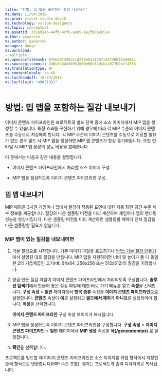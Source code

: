 ```yaml
---
title: '방법: 밉 맵을 포함하는 질감 내보내기'
ms.date: 11/04/2016
ms.prod: visual-studio-dev15
ms.technology: vs-ide-designers
ms.topic: conceptual
ms.assetid: 3d1ad14b-44fb-4cf0-a995-5e2f60026524
author: gewarren
ms.author: gewarren
manager: douge
ms.workload:
- multiple
ms.openlocfilehash: 67eb30f340afcd2f8e631170fc84fd00f5a9d43c
ms.sourcegitcommit: 240c8b34e80952d00e90c52dcb1a077b9aff47f6
ms.translationtype: HT
ms.contentlocale: ko-KR
ms.lasthandoff: 10/23/2018
ms.locfileid: "49831331"
---
```

# <a name="how-to-export-a-texture-that-contains-mipmaps"></a>방법: 밉 맵을 포함하는 질감 내보내기

이미지 콘텐츠 파이프라인은 프로젝트의 빌드 단계 중에 소스 이미지에서 MIP 맵을 생성할 수 있습니다. 특정 효과를 구현하기 위해 경우에 따라 각 MIP 수준의 이미지 콘텐츠를 수동으로 지정해야 합니다. 각 MIP 수준의 이미지 콘텐츠를 수동으로 지정할 필요가 없는 경우 빌드 시 MIP 맵을 생성하면 MIP 맵 콘텐츠가 항상 동기화됩니다. 또한 런타임 시 MIP 맵 생성의 성능 비용을 없애줍니다.

이 문에서는 다음과 같은 내용을 설명합니다.

- 이미지 콘텐츠 파이프라인에서 처리할 소스 이미지 구성.

- MIP 맵을 생성하도록 이미지 콘텐츠 파이프라인 구성.

## <a name="export-mipmaps"></a>밉 맵 내보내기

MIP 매핑은 3차원 게임이나 앱에서 질감이 적용된 표면에 대한 자동 화면 공간 수준 세부 정보를 제공합니다. 질감의 다운 샘플링 버전을 미리 계산하여 게임이나 앱의 렌더링 성능을 향상시킵니다. 다운 샘플링 버전을 미리 계산하면 샘플링할 때마다 전체 질감을 다운 샘플링할 필요가 없습니다.

### <a name="to-export-a-texture-that-has-mipmaps"></a>MIP 맵이 있는 질감을 내보내려면

1. 기본 질감으로 시작합니다. 기존 이미지 파일을 로드하거나 [방법: 기본 질감 만들기](../designers/how-to-create-a-basic-texture.md)에서 설명된 대로 질감을 만듭니다. MIP 맵을 지원하려면 너비 및 높이가 둘 다 동일한 2의 거듭제곱인 크기(예: 64x64, 256x256 또는 512x512)의 질감을 지정합니다.

2. 방금 만든 질감 파일이 이미지 콘텐츠 파이프라인에서 처리되도록 구성합니다. **솔루션 탐색기**에서 만들어 놓은 질감 파일에 대한 바로 가기 메뉴를 열고 **속성**을 선택합니다. **구성 속성** > **일반** 페이지에서 **항목 종류** 속성을 **이미지 콘텐츠 파이프라인**으로 설정합니다. **콘텐츠** 속성이 **예**로 설정되고 **빌드에서 제외**가 **아니요**로 설정되어야 합니다. **적용**을 선택합니다.

   **이미지 콘텐츠 파이프라인** 구성 속성 페이지가 표시됩니다.

3. MIP 맵을 생성하도록 이미지 콘텐츠 파이프라인을 구성합니다. **구성 속성** > **이미지 콘텐츠 파이프라인** > **일반** 페이지에서 **MIP 생성** 속성을 **예(/generatemips)** 로 설정합니다.

4. **확인**을 선택합니다.

프로젝트를 빌드할 때 이미지 콘텐츠 파이프라인은 소스 이미지를 작업 형식에서 지정한 출력 형식으로 변환합니다(MIP 수준 포함). 결과는 프로젝트의 출력 디렉터리로 복사됩니다.